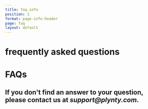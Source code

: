 ```yaml
---
title: faq.info
position: 1
format: page-info-header
page: faq
layout: default
---
```


<div class="hide-xs"><h1>frequently asked questions</h1></div>
<div class="hide-md hide-lg hidden-xlg hide-sm"><h1>FAQs</h1></div>

## If you don't find an answer to your question, please contact us at _support@plynty.com_.